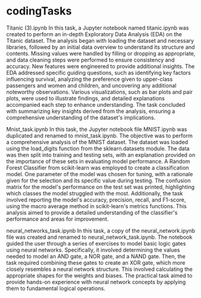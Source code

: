 # codingTasks

Titanic (3).ipynb
In this task, a Jupyter notebook named titanic.ipynb was created to perform an in-depth Exploratory Data Analysis (EDA) on the Titanic dataset. The analysis began with loading the dataset and necessary libraries, followed by an initial data overview to understand its structure and contents. Missing values were handled by filling or dropping as appropriate, and data cleaning steps were performed to ensure consistency and accuracy. New features were engineered to provide additional insights. The EDA addressed specific guiding questions, such as identifying key factors influencing survival, analyzing the preference given to upper-class passengers and women and children, and uncovering any additional noteworthy observations. Various visualizations, such as bar plots and pair plots, were used to illustrate findings, and detailed explanations accompanied each step to enhance understanding. The task concluded with summarizing key insights derived from the analysis, ensuring a comprehensive understanding of the dataset's implications.

Mnist_task.ipynb
In this task, the Jupyter notebook file MNIST.ipynb was duplicated and renamed to mnist_task.ipynb. The objective was to perform a comprehensive analysis of the MNIST dataset. The dataset was loaded using the load_digits function from the sklearn.datasets module. The data was then split into training and testing sets, with an explanation provided on the importance of these sets in evaluating model performance. A Random Forest Classifier from scikit-learn was employed to create a classification model. One parameter of the model was chosen for tuning, with a rationale given for the selection and its specific value during testing. The confusion matrix for the model's performance on the test set was printed, highlighting which classes the model struggled with the most. Additionally, the task involved reporting the model's accuracy, precision, recall, and F1-score, using the macro average method in scikit-learn's metrics functions. This analysis aimed to provide a detailed understanding of the classifier's performance and areas for improvement.

neural_networks_task.ipynb
In this task, a copy of the neural_network.ipynb file was created and renamed to neural_network_task.ipynb. The notebook guided the user through a series of exercises to model basic logic gates using neural networks. Specifically, it involved determining the values needed to model an AND gate, a NOR gate, and a NAND gate. Then, the task required combining these gates to create an XOR gate, which more closely resembles a neural network structure. This involved calculating the appropriate shapes for the weights and biases. The practical task aimed to provide hands-on experience with neural network concepts by applying them to fundamental logical operations.
